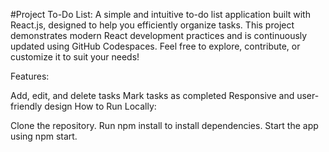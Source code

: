 #Project To-Do List:
A simple and intuitive to-do list application built with React.js, designed to help you efficiently organize tasks. This project demonstrates modern React development practices and is continuously updated using GitHub Codespaces. Feel free to explore, contribute, or customize it to suit your needs!

Features:

Add, edit, and delete tasks
Mark tasks as completed
Responsive and user-friendly design
How to Run Locally:

Clone the repository.
Run npm install to install dependencies.
Start the app using npm start.
